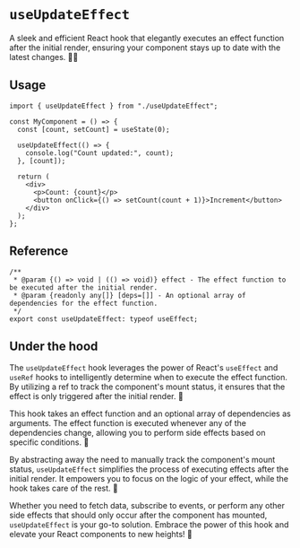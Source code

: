# `useUpdateEffect`

A sleek and efficient React hook that elegantly executes an effect function after the initial render, ensuring your component stays up to date with the latest changes. 🎨🚀

## Usage

```tsx
import { useUpdateEffect } from "./useUpdateEffect";

const MyComponent = () => {
  const [count, setCount] = useState(0);

  useUpdateEffect(() => {
    console.log("Count updated:", count);
  }, [count]);

  return (
    <div>
      <p>Count: {count}</p>
      <button onClick={() => setCount(count + 1)}>Increment</button>
    </div>
  );
};
```

## Reference

```tsx
/**
 * @param {() => void | (() => void)} effect - The effect function to be executed after the initial render.
 * @param {readonly any[]} [deps=[]] - An optional array of dependencies for the effect function.
 */
export const useUpdateEffect: typeof useEffect;
```

## Under the hood

The `useUpdateEffect` hook leverages the power of React's `useEffect` and `useRef` hooks to intelligently determine when to execute the effect function. By utilizing a ref to track the component's mount status, it ensures that the effect is only triggered after the initial render. 🎯

This hook takes an effect function and an optional array of dependencies as arguments. The effect function is executed whenever any of the dependencies change, allowing you to perform side effects based on specific conditions. 🧩

By abstracting away the need to manually track the component's mount status, `useUpdateEffect` simplifies the process of executing effects after the initial render. It empowers you to focus on the logic of your effect, while the hook takes care of the rest. 💪

Whether you need to fetch data, subscribe to events, or perform any other side effects that should only occur after the component has mounted, `useUpdateEffect` is your go-to solution. Embrace the power of this hook and elevate your React components to new heights! 🌟
